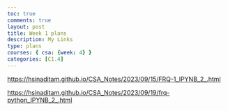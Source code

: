 ```yaml
---
toc: true
comments: true
layout: post
title: Week 1 plans
description: My Links
type: plans
courses: { csa: {week: 4} }
categories: [C1.4]
---
```


https://hsinaditam.github.io/CSA_Notes/2023/09/15/FRQ-1_IPYNB_2_.html

https://hsinaditam.github.io/CSA_Notes/2023/09/19/frq-python_IPYNB_2_.html


